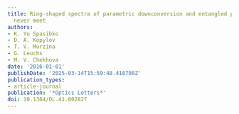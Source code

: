 ```yaml
---
title: Ring-shaped spectra of parametric downconversion and entangled photons that
  never meet
authors:
- K. Yu Spasibko
- D. A. Kopylov
- T. V. Murzina
- G. Leuchs
- M. V. Chekhova
date: '2016-01-01'
publishDate: '2025-03-14T15:59:48.418700Z'
publication_types:
- article-journal
publication: '*Optics Letters*'
doi: 10.1364/OL.41.002827
---
```

